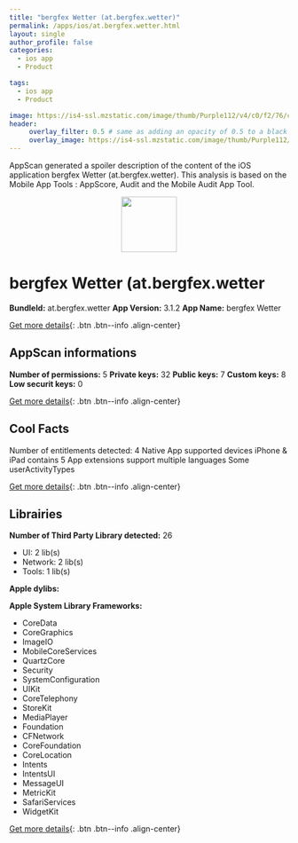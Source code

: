 ```yaml
---
title: "bergfex Wetter (at.bergfex.wetter)"
permalink: /apps/ios/at.bergfex.wetter.html
layout: single
author_profile: false
categories: 
  - ios app 
  - Product 

tags: 
  - ios app 
  - Product 

image: https://is4-ssl.mzstatic.com/image/thumb/Purple112/v4/c0/f2/76/c0f27679-7848-f008-2b19-32738874eae9/AppIcon-0-1x_U007emarketing-0-7-0-sRGB-85-220.png/512x512bb.jpg
header: 
     overlay_filter: 0.5 # same as adding an opacity of 0.5 to a black background
     overlay_image: https://is4-ssl.mzstatic.com/image/thumb/Purple112/v4/c0/f2/76/c0f27679-7848-f008-2b19-32738874eae9/AppIcon-0-1x_U007emarketing-0-7-0-sRGB-85-220.png/512x512bb.jpg
---
```

AppScan generated a spoiler description of the content of the iOS application bergfex Wetter (at.bergfex.wetter). This analysis is based on the Mobile App Tools : AppScore, Audit and the Mobile Audit App Tool.

  
  
<div style="text-align: center;"><img src="https://is4-ssl.mzstatic.com/image/thumb/Purple112/v4/c0/f2/76/c0f27679-7848-f008-2b19-32738874eae9/AppIcon-0-1x_U007emarketing-0-7-0-sRGB-85-220.png/512x512bb.jpg" width="100" height="100"></div>  
  
# bergfex Wetter (at.bergfex.wetter

**BundleId:** at.bergfex.wetter
**App Version:** 3.1.2
**App Name:** bergfex Wetter


[Get more details](/pricing.html){: .btn .btn--info .align-center}  
  
## AppScan informations 

**Number of permissions:** 5
**Private keys:** 32
**Public keys:** 7
**Custom keys:** 8
**Low securit keys:** 0
  
[Get more details](/pricing.html){: .btn .btn--info .align-center}

## Cool Facts

Number of entitlements detected: 4
Native App
supported devices iPhone & iPad
contains 5 App extensions
support multiple languages
Some userActivityTypes
  
[Get more details](/pricing.html){: .btn .btn--info .align-center}

## Librairies 
**Number of Third Party Library detected:** 26
- UI: 2 lib(s)
- Network: 2 lib(s)
- Tools: 1 lib(s)

**Apple dylibs:**


**Apple System Library Frameworks:**
- CoreData
- CoreGraphics
- ImageIO
- MobileCoreServices
- QuartzCore
- Security
- SystemConfiguration
- UIKit
- CoreTelephony
- StoreKit
- MediaPlayer
- Foundation
- CFNetwork
- CoreFoundation
- CoreLocation
- Intents
- IntentsUI
- MessageUI
- MetricKit
- SafariServices
- WidgetKit


  
[Get more details](/pricing.html){: .btn .btn--info .align-center}

